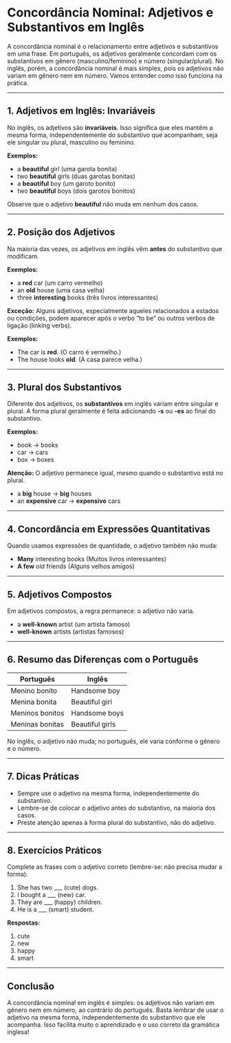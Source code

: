 # Concordância Nominal: Adjetivos e Substantivos em Inglês

A concordância nominal é o relacionamento entre adjetivos e substantivos em uma frase. Em português, os adjetivos geralmente concordam com os substantivos em gênero (masculino/feminino) e número (singular/plural). No inglês, porém, a concordância nominal é mais simples, pois os adjetivos não variam em gênero nem em número. Vamos entender como isso funciona na prática.

---

## 1. Adjetivos em Inglês: Invariáveis

No inglês, os adjetivos são **invariáveis**. Isso significa que eles mantêm a mesma forma, independentemente do substantivo que acompanham, seja ele singular ou plural, masculino ou feminino.

**Exemplos:**

- a **beautiful** girl (uma garota bonita)
- two **beautiful** girls (duas garotas bonitas)
- a **beautiful** boy (um garoto bonito)
- two **beautiful** boys (dois garotos bonitos)

Observe que o adjetivo **beautiful** não muda em nenhum dos casos.

---

## 2. Posição dos Adjetivos

Na maioria das vezes, os adjetivos em inglês vêm **antes** do substantivo que modificam.

**Exemplos:**

- a **red** car (um carro vermelho)
- an **old** house (uma casa velha)
- three **interesting** books (três livros interessantes)

**Exceção:** Alguns adjetivos, especialmente aqueles relacionados a estados ou condições, podem aparecer após o verbo “to be” ou outros verbos de ligação (linking verbs).

**Exemplos:**

- The car is **red**. (O carro é vermelho.)
- The house looks **old**. (A casa parece velha.)

---

## 3. Plural dos Substantivos

Diferente dos adjetivos, os **substantivos** em inglês variam entre singular e plural. A forma plural geralmente é feita adicionando **-s** ou **-es** ao final do substantivo.

**Exemplos:**

- book → books
- car → cars
- box → boxes

**Atenção:** O adjetivo permanece igual, mesmo quando o substantivo está no plural.

- a **big** house → **big** houses
- an **expensive** car → **expensive** cars

---

## 4. Concordância em Expressões Quantitativas

Quando usamos expressões de quantidade, o adjetivo também não muda:

- **Many** interesting books (Muitos livros interessantes)
- **A few** old friends (Alguns velhos amigos)

---

## 5. Adjetivos Compostos

Em adjetivos compostos, a regra permanece: o adjetivo não varia.

- a **well-known** artist (um artista famoso)
- **well-known** artists (artistas famosos)

---

## 6. Resumo das Diferenças com o Português

| Português                | Inglês                  |
|--------------------------|-------------------------|
| Menino bonito            | Handsome boy            |
| Menina bonita            | Beautiful girl          |
| Meninos bonitos          | Handsome boys           |
| Meninas bonitas          | Beautiful girls         |

No inglês, o adjetivo não muda; no português, ele varia conforme o gênero e o número.

---

## 7. Dicas Práticas

- Sempre use o adjetivo na mesma forma, independentemente do substantivo.
- Lembre-se de colocar o adjetivo antes do substantivo, na maioria dos casos.
- Preste atenção apenas à forma plural do substantivo, não do adjetivo.

---

## 8. Exercícios Práticos

Complete as frases com o adjetivo correto (lembre-se: não precisa mudar a forma):

1. She has two ___ (cute) dogs.
2. I bought a ___ (new) car.
3. They are ___ (happy) children.
4. He is a ___ (smart) student.

**Respostas:**
1. cute
2. new
3. happy
4. smart

---

## Conclusão

A concordância nominal em inglês é simples: os adjetivos não variam em gênero nem em número, ao contrário do português. Basta lembrar de usar o adjetivo na mesma forma, independentemente do substantivo que ele acompanha. Isso facilita muito o aprendizado e o uso correto da gramática inglesa!